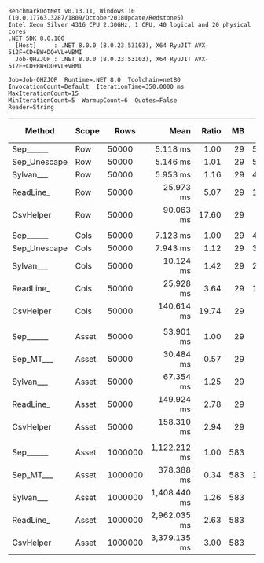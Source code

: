 ```

BenchmarkDotNet v0.13.11, Windows 10 (10.0.17763.3287/1809/October2018Update/Redstone5)
Intel Xeon Silver 4316 CPU 2.30GHz, 1 CPU, 40 logical and 20 physical cores
.NET SDK 8.0.100
  [Host]     : .NET 8.0.0 (8.0.23.53103), X64 RyuJIT AVX-512F+CD+BW+DQ+VL+VBMI
  Job-QHZJOP : .NET 8.0.0 (8.0.23.53103), X64 RyuJIT AVX-512F+CD+BW+DQ+VL+VBMI

Job=Job-QHZJOP  Runtime=.NET 8.0  Toolchain=net80  
InvocationCount=Default  IterationTime=350.0000 ms  MaxIterationCount=15  
MinIterationCount=5  WarmupCount=6  Quotes=False  
Reader=String  

```
| Method       | Scope | Rows    | Mean         | Ratio | MB  | MB/s   | ns/row | Allocated     | Alloc Ratio |
|------------- |------ |-------- |-------------:|------:|----:|-------:|-------:|--------------:|------------:|
| Sep______    | Row   | 50000   |     5.118 ms |  1.00 |  29 | 5701.4 |  102.4 |       1.18 KB |        1.00 |
| Sep_Unescape | Row   | 50000   |     5.146 ms |  1.01 |  29 | 5670.6 |  102.9 |       1.18 KB |        1.00 |
| Sylvan___    | Row   | 50000   |     5.953 ms |  1.16 |  29 | 4901.9 |  119.1 |       7.21 KB |        6.12 |
| ReadLine_    | Row   | 50000   |    25.973 ms |  5.07 |  29 | 1123.5 |  519.5 |   88608.26 KB |   75,111.64 |
| CsvHelper    | Row   | 50000   |    90.063 ms | 17.60 |  29 |  324.0 | 1801.3 |      20.69 KB |       17.54 |
|              |       |         |              |       |     |        |        |               |             |
| Sep______    | Cols  | 50000   |     7.123 ms |  1.00 |  29 | 4096.5 |  142.5 |       1.19 KB |        1.00 |
| Sep_Unescape | Cols  | 50000   |     7.943 ms |  1.12 |  29 | 3673.9 |  158.9 |       1.19 KB |        1.00 |
| Sylvan___    | Cols  | 50000   |    10.124 ms |  1.42 |  29 | 2882.3 |  202.5 |       7.22 KB |        6.09 |
| ReadLine_    | Cols  | 50000   |    25.928 ms |  3.64 |  29 | 1125.5 |  518.6 |   88608.24 KB |   74,678.88 |
| CsvHelper    | Cols  | 50000   |   140.614 ms | 19.74 |  29 |  207.5 | 2812.3 |     446.45 KB |      376.26 |
|              |       |         |              |       |     |        |        |               |             |
| Sep______    | Asset | 50000   |    53.901 ms |  1.00 |  29 |  541.4 | 1078.0 |   13802.75 KB |        1.00 |
| Sep_MT___    | Asset | 50000   |    30.484 ms |  0.57 |  29 |  957.3 |  609.7 |   14030.67 KB |        1.02 |
| Sylvan___    | Asset | 50000   |    67.354 ms |  1.25 |  29 |  433.2 | 1347.1 |   13961.77 KB |        1.01 |
| ReadLine_    | Asset | 50000   |   149.924 ms |  2.78 |  29 |  194.6 | 2998.5 |  102133.61 KB |        7.40 |
| CsvHelper    | Asset | 50000   |   158.310 ms |  2.94 |  29 |  184.3 | 3166.2 |    13970.8 KB |        1.01 |
|              |       |         |              |       |     |        |        |               |             |
| Sep______    | Asset | 1000000 | 1,122.212 ms |  1.00 | 583 |  520.2 | 1122.2 |  266672.93 KB |        1.00 |
| Sep_MT___    | Asset | 1000000 |   378.388 ms |  0.34 | 583 | 1542.8 |  378.4 |  267505.55 KB |        1.00 |
| Sylvan___    | Asset | 1000000 | 1,408.440 ms |  1.26 | 583 |  414.5 | 1408.4 |  266826.38 KB |        1.00 |
| ReadLine_    | Asset | 1000000 | 2,962.035 ms |  2.63 | 583 |  197.1 | 2962.0 | 2038832.76 KB |        7.65 |
| CsvHelper    | Asset | 1000000 | 3,379.135 ms |  3.00 | 583 |  172.8 | 3379.1 |  266833.95 KB |        1.00 |
